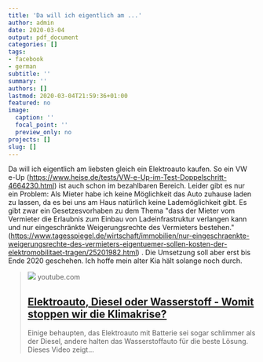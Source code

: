 ```yaml
---
title: 'Da will ich eigentlich am ...'
author: admin
date: 2020-03-04
output: pdf_document
categories: []
tags:
- facebook
- german
subtitle: ''
summary: ''
authors: []
lastmod: 2020-03-04T21:59:36+01:00
featured: no
image:
  caption: ''
  focal_point: ''
  preview_only: no
projects: []
slug: []
---
```

Da will ich eigentlich am liebsten gleich ein Elektroauto kaufen. So ein VW e-Up (https://www.heise.de/tests/VW-e-Up-im-Test-Doppelschritt-4664230.html) ist auch schon im bezahlbaren Bereich. Leider gibt es nur ein Problem: Als Mieter habe ich keine Möglichkeit das Auto zuhause laden zu lassen, da es bei uns am Haus natürlich keine Lademöglichkeit gibt. Es gibt zwar ein Gesetzesvorhaben zu dem Thema "dass der Mieter vom Vermieter die Erlaubnis zum Einbau von Ladeinfrastruktur verlangen kann und nur eingeschränkte Weigerungsrechte des Vermieters bestehen."
(https://www.tagesspiegel.de/wirtschaft/immobilien/nur-eingeschraenkte-weigerungsrechte-des-vermieters-eigentuemer-sollen-kosten-der-elektromobilitaet-tragen/25201982.html) . Die Umsetzung soll aber erst bis Ende 2020 geschehen. Ich hoffe mein alter Kia hält solange noch durch.
> [![](https://i.ytimg.com/vi/WBqNS0nQzPY/maxresdefault.jpg)](https://www.youtube.com/watch?v=WBqNS0nQzPY)
> youtube.com
> ## [Elektroauto, Diesel oder Wasserstoff - Womit stoppen wir die Klimakrise?](https://www.youtube.com/watch?v=WBqNS0nQzPY)
>
>Einige behaupten, das Elektroauto mit Batterie sei sogar schlimmer als der Diesel, andere halten das Wasserstoffauto für die beste Lösung. Dieses Video zeigt...

